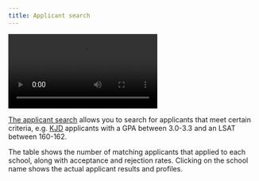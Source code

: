 ```yaml
---
title: Applicant search
---
```


<video autoplay="true" controls className="border--round box-shadow-wide">
<source src="/videos/applicant-search.mp4" type="video/mp4"></source>
</video>

[The applicant search](https://www.lawschooldata.org/search) allows you to search for applicants that meet certain criteria, e.g. [KJD](/terminology#kjd) applicants with a GPA between 3.0-3.3 and an LSAT between 160-162.

The table shows the number of matching applicants that applied to each school, along with acceptance and rejection rates. Clicking on the school name shows the actual applicant results and profiles.
